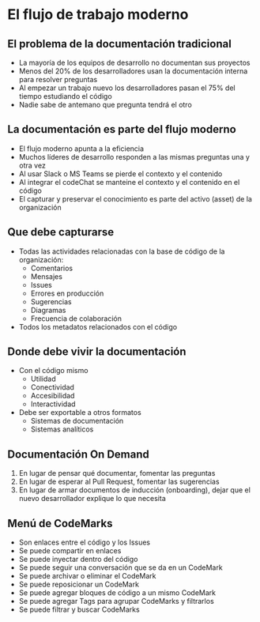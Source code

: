 # El flujo de trabajo moderno

## El problema de la documentación tradicional

- La mayoría de los equipos de desarrollo no documentan sus proyectos
- Menos del 20% de los desarrolladores usan la documentación interna para resolver preguntas
- Al empezar un trabajo nuevo los desarrolladores pasan el 75% del tiempo estudiando el código
- Nadie sabe de antemano que pregunta tendrá el otro


## La documentación es parte del flujo moderno

- El flujo moderno apunta a la eficiencia
- Muchos líderes de desarrollo responden a las mismas preguntas una y otra vez
- Al usar Slack o MS Teams se pierde el contexto y el contenido
- Al integrar el codeChat se manteine el contexto y el contenido en el código
- El capturar y preservar el conocimiento es parte del activo (asset) de la organización


## Que debe capturarse

- Todas las actividades relacionadas con la base de código de la organización:
    - Comentarios
    - Mensajes
    - Issues
    - Errores en producción
    - Sugerencias
    - Diagramas
    - Frecuencia de colaboración
- Todos los metadatos relacionados con el código


## Donde debe vivir la documentación

- Con el código mismo
    - Utilidad
    - Conectividad
    - Accesibilidad
    - Interactividad
- Debe ser exportable a otros formatos
    - Sistemas de documentación
    - Sistemas analíticos


## Documentación On Demand

1. En lugar de pensar qué documentar, fomentar las preguntas
2. En lugar de esperar al Pull Request, fomentar las sugerencias
3. En lugar de armar documentos de inducción (onboarding), dejar que el nuevo desarrollador explique lo que necesita


## Menú de CodeMarks

- Son enlaces entre el código y los Issues
- Se puede compartir en enlaces
- Se puede inyectar dentro del código
- Se puede seguir una conversación que se da en un CodeMark
- Se puede archivar o eliminar el CodeMark
- Se puede reposicionar un CodeMark
- Se puede agregar bloques de código a un mismo CodeMark
- Se puede agregar Tags para agrupar CodeMarks y filtrarlos
- Se puede filtrar y buscar CodeMarks
